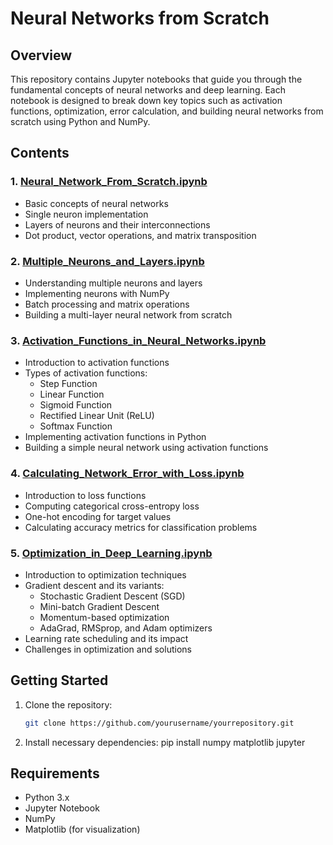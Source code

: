 # Neural Networks from Scratch

## Overview
This repository contains Jupyter notebooks that guide you through the fundamental concepts of neural networks and deep learning. Each notebook is designed to break down key topics such as activation functions, optimization, error calculation, and building neural networks from scratch using Python and NumPy.


## Contents

### 1. [Neural_Network_From_Scratch.ipynb](Neural_Network_From_Scratch.ipynb)
- Basic concepts of neural networks
- Single neuron implementation
- Layers of neurons and their interconnections
- Dot product, vector operations, and matrix transposition

### 2. [Multiple_Neurons_and_Layers.ipynb](Multiple_Neurons_and_Layers.ipynb)
- Understanding multiple neurons and layers
- Implementing neurons with NumPy
- Batch processing and matrix operations
- Building a multi-layer neural network from scratch

### 3. [Activation_Functions_in_Neural_Networks.ipynb](Activation_Functions_in_Neural_Networks.ipynb)
- Introduction to activation functions
- Types of activation functions:
  - Step Function
  - Linear Function
  - Sigmoid Function
  - Rectified Linear Unit (ReLU)
  - Softmax Function
- Implementing activation functions in Python
- Building a simple neural network using activation functions

### 4. [Calculating_Network_Error_with_Loss.ipynb](Calculating_Network_Error_with_Loss.ipynb)
- Introduction to loss functions
- Computing categorical cross-entropy loss
- One-hot encoding for target values
- Calculating accuracy metrics for classification problems

### 5. [Optimization_in_Deep_Learning.ipynb](Optimization_in_Deep_Learning.ipynb)
- Introduction to optimization techniques
- Gradient descent and its variants:
  - Stochastic Gradient Descent (SGD)
  - Mini-batch Gradient Descent
  - Momentum-based optimization
  - AdaGrad, RMSprop, and Adam optimizers
- Learning rate scheduling and its impact
- Challenges in optimization and solutions

## Getting Started
1. Clone the repository:
   ```bash
   git clone https://github.com/yourusername/yourrepository.git
2. Install necessary dependencies:
  pip install numpy matplotlib jupyter
## Requirements
- Python 3.x
- Jupyter Notebook
- NumPy
- Matplotlib (for visualization)
